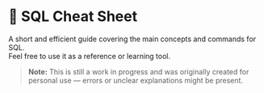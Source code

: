 # 📝 SQL Cheat Sheet

A short and efficient guide covering the main concepts and commands for SQL.  
Feel free to use it as a reference or learning tool.

> **Note:** This is still a work in progress and was originally created for personal use — errors or unclear explanations might be present.

